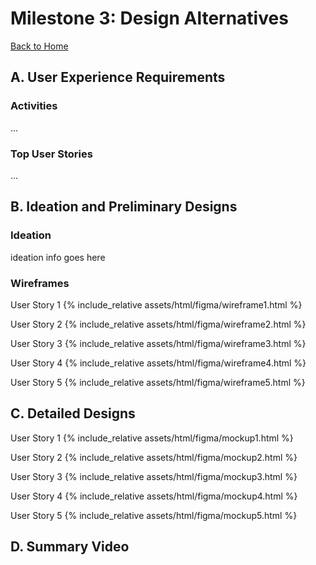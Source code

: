 # Milestone 3: Design Alternatives
[Back to Home](https://matzomt.github.io/csci4800/)


## A. User Experience Requirements
### Activities
...

### Top User Stories
...

## B. Ideation and Preliminary Designs
### Ideation
ideation info goes here 

### Wireframes

User Story 1
{% include_relative assets/html/figma/wireframe1.html %}

User Story 2
{% include_relative assets/html/figma/wireframe2.html %}

User Story 3
{% include_relative assets/html/figma/wireframe3.html %}

User Story 4
{% include_relative assets/html/figma/wireframe4.html %}

User Story 5
{% include_relative assets/html/figma/wireframe5.html %}

## C. Detailed Designs

User Story 1
{% include_relative assets/html/figma/mockup1.html %}

User Story 2
{% include_relative assets/html/figma/mockup2.html %}

User Story 3
{% include_relative assets/html/figma/mockup3.html %}

User Story 4
{% include_relative assets/html/figma/mockup4.html %}

User Story 5
{% include_relative assets/html/figma/mockup5.html %}

## D. Summary Video